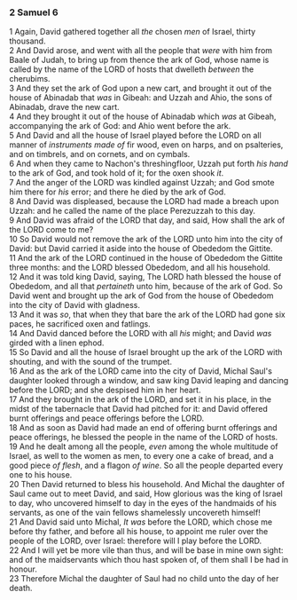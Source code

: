 ### 2 Samuel 6

1 Again, David gathered together all *the* chosen *men* of Israel, thirty thousand.  
2 And David arose, and went with all the people that *were* with him from Baale of Judah, to bring up from thence the ark of God, whose name is called by the name of the LORD of hosts that dwelleth *between* the cherubims.  
3 And they set the ark of God upon a new cart, and brought it out of the house of Abinadab that *was* in Gibeah: and Uzzah and Ahio, the sons of Abinadab, drave the new cart.  
4 And they brought it out of the house of Abinadab which *was* at Gibeah, accompanying the ark of God: and Ahio went before the ark.  
5 And David and all the house of Israel played before the LORD on all manner of *instruments made of* fir wood, even on harps, and on psalteries, and on timbrels, and on cornets, and on cymbals.  
6 And when they came to Nachon's threshingfloor, Uzzah put forth *his hand* to the ark of God, and took hold of it; for the oxen shook *it*.  
7 And the anger of the LORD was kindled against Uzzah; and God smote him there for *his* error; and there he died by the ark of God.  
8 And David was displeased, because the LORD had made a breach upon Uzzah: and he called the name of the place Perezuzzah to this day.  
9 And David was afraid of the LORD that day, and said, How shall the ark of the LORD come to me?  
10 So David would not remove the ark of the LORD unto him into the city of David: but David carried it aside into the house of Obededom the Gittite.  
11 And the ark of the LORD continued in the house of Obededom the Gittite three months: and the LORD blessed Obededom, and all his household.  
12 And it was told king David, saying, The LORD hath blessed the house of Obededom, and all that *pertaineth* unto him, because of the ark of God. So David went and brought up the ark of God from the house of Obededom into the city of David with gladness.  
13 And it was *so*, that when they that bare the ark of the LORD had gone six paces, he sacrificed oxen and fatlings.  
14 And David danced before the LORD with all *his* might; and David *was* girded with a linen ephod.  
15 So David and all the house of Israel brought up the ark of the LORD with shouting, and with the sound of the trumpet.  
16 And as the ark of the LORD came into the city of David, Michal Saul's daughter looked through a window, and saw king David leaping and dancing before the LORD; and she despised him in her heart.  
17 And they brought in the ark of the LORD, and set it in his place, in the midst of the tabernacle that David had pitched for it: and David offered burnt offerings and peace offerings before the LORD.  
18 And as soon as David had made an end of offering burnt offerings and peace offerings, he blessed the people in the name of the LORD of hosts.  
19 And he dealt among all the people, *even* among the whole multitude of Israel, as well to the women as men, to every one a cake of bread, and a good piece *of flesh*, and a flagon *of wine*. So all the people departed every one to his house.  
20 Then David returned to bless his household. And Michal the daughter of Saul came out to meet David, and said, How glorious was the king of Israel to day, who uncovered himself to day in the eyes of the handmaids of his servants, as one of the vain fellows shamelessly uncovereth himself!  
21 And David said unto Michal, *It was* before the LORD, which chose me before thy father, and before all his house, to appoint me ruler over the people of the LORD, over Israel: therefore will I play before the LORD.  
22 And I will yet be more vile than thus, and will be base in mine own sight: and of the maidservants which thou hast spoken of, of them shall I be had in honour.  
23 Therefore Michal the daughter of Saul had no child unto the day of her death.  
